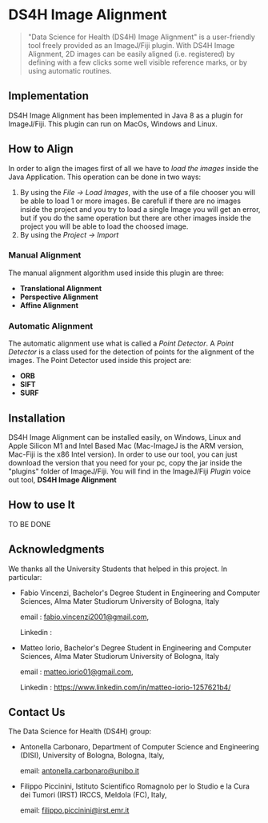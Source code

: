 # DS4H Image Alignment

> "Data Science for Health (DS4H) Image Alignment" is a user-friendly tool freely provided as an ImageJ/Fiji plugin.
With DS4H Image Alignment, 2D images can be easily aligned (i.e. registered) by defining with a few clicks some well visible reference marks, or by using automatic routines.


## Implementation

DS4H Image Alignment has been implemented in Java 8 as a plugin for ImageJ/Fiji. This plugin can run on MacOs, Windows and Linux.



## How to Align
In order to align the images first of all we have to *load the images* inside the Java Application. This operation can be done in two ways:
1. By using the *File -> Load Images*, with the use of a file chooser you will be able to load 1 or more images. Be carefull if there are no images inside the project and you try to load a single Image you will get an error, but if you do the same operation but there are other images inside the project you will be able to load the choosed image.
2. By using the *Project -> Import*


### Manual Alignment
The manual alignment algorithm used inside this plugin are three: 
   - **Translational Alignment**
   - **Perspective Alignment**
   - **Affine Alignment**


### Automatic Alignment
The automatic alignment use what is called a *Point Detector*. A *Point Detector* is a class used for the detection of points for the alignment of the images. The Point Detector used inside this project are:
* **ORB**
* **SIFT**
* **SURF** 



## Installation

DS4H Image Alignment can be installed easily, on Windows, Linux and Apple Silicon M1 and Intel Based Mac (Mac-ImageJ is the ARM version, Mac-Fiji is the x86 Intel version). In order to use our tool, you can just download the version that you need for your pc, copy the jar 
inside the "plugins" folder of ImageJ/Fiji. You will find in the ImageJ/Fiji _Plugin_ voice out tool, **DS4H Image Alignment**


## How to use It
TO BE DONE

## Acknowledgments
We thanks all the University Students that helped in this project. In particular:

   * Fabio Vincenzi, Bachelor's Degree Student in Engineering and Computer Sciences, Alma Mater Studiorum University of Bologna, Italy

      email : fabio.vincenzi2001@gmail.com, 

      Linkedin : 
   * Matteo Iorio, Bachelor's Degree Student in Engineering and Computer Sciences, Alma Mater Studiorum University of Bologna, Italy

      email : matteo.iorio01@gmail.com, 

      Linkedin : https://www.linkedin.com/in/matteo-iorio-1257621b4/


## Contact Us
The Data Science for Health (DS4H) group:

   * Antonella Carbonaro, Department of Computer Science and Engineering (DISI), University of Bologna, Bologna, Italy, 
   
      email: antonella.carbonaro@unibo.it

   * Filippo Piccinini, Istituto Scientifico Romagnolo per lo Studio e la Cura dei Tumori (IRST) IRCCS, Meldola (FC), Italy, 
   
      email: filippo.piccinini@irst.emr.it















<!--

This is an example Maven project implementing an ImageJ 1.x plugin.

For an example Maven project implementing an **ImageJ2 command**, see:
    https://github.com/imagej/example-imagej2-command

It is intended as an ideal starting point to develop new ImageJ 1.x plugins
in an IDE of your choice. You can even collaborate with developers using a
different IDE than you.

* In [Eclipse](http://eclipse.org), for example, it is as simple as
  _File &#8250; Import... &#8250; Existing Maven Project_.

* In [NetBeans](http://netbeans.org), it is even simpler:
  _File &#8250; Open Project_.

* The same works in [IntelliJ](http://jetbrains.net).

* If [jEdit](http://jedit.org) is your preferred IDE, you will need the
  [Maven Plugin](http://plugins.jedit.org/plugins/?MavenPlugin).

Die-hard command-line developers can use Maven directly by calling `mvn`
in the project root.

However you build the project, in the end you will have the `.jar` file
(called *artifact* in Maven speak) in the `target/` subdirectory.

To copy the artifact into the correct place, you can call
`mvn -Dscijava.app.directory=/path/to/ImageJ.app/`.
This will not only copy your artifact, but also all the dependencies. Restart
your ImageJ or call *Help &#8250; Refresh Menus* to see your plugin in the menus.

Developing plugins in an IDE is convenient, especially for debugging. To
that end, the plugin contains a `main` method which sets the `plugins.dir`
system property (so that the plugin is added to the Plugins menu), starts
ImageJ, loads an image and runs the plugin. See also
[this page](https://imagej.net/Debugging#Debugging_plugins_in_an_IDE_.28Netbeans.2C_IntelliJ.2C_Eclipse.2C_etc.29)
for information how ImageJ makes it easier to debug in IDEs.

Since this project is intended as a starting point for your own
developments, it is in the public domain.

How to use this project as a starting point
===========================================

1. Visit [this link](https://github.com/imagej/example-legacy-plugin/generate)
   to create a new repository in your space using this one as a template.

2. [Clone your new repository](https://help.github.com/en/articles/cloning-a-repository).

3. Edit the `pom.xml` file. Every entry should be pretty self-explanatory.
   In particular, change
    1. the *artifactId* (**NOTE**: should contain a '_' character)
    2. the *groupId*, ideally to a reverse domain name your organization owns
    3. the *version* (note that you typically want to use a version number
       ending in *-SNAPSHOT* to mark it as a work in progress rather than a
       final version)
    4. the *dependencies* (read how to specify the correct
       *groupId/artifactId/version* triplet
       [here](https://imagej.net/Maven#How_to_find_a_dependency.27s_groupId.2FartifactId.2Fversion_.28GAV.29.3F))
    5. the *developer* information
    6. the *scm* information

4. Remove the `Process_Pixels.java` file and add your own `.java` files
   to `src/main/java/<package>/` (if you need supporting files -- like icons
   -- in the resulting `.jar` file, put them into `src/main/resources/`)

5. Edit `src/main/resources/plugins.config`

6. Replace the contents of `README.md` with information about your project.

7. Make your initial
   [commit](https://help.github.com/en/desktop/contributing-to-projects/committing-and-reviewing-changes-to-your-project) and
   [push the results](https://help.github.com/en/articles/pushing-commits-to-a-remote-repository)!

### Eclipse: To ensure that Maven copies the plugin to your ImageJ folder

1. Go to _Run Configurations..._
2. Choose _Maven Build_
3. Add the following parameter:
    - name: `scijava.app.directory`
    - value: `/path/to/ImageJ.app/`

This ensures that the final `.jar` file will also be copied to
your ImageJ plugins folder everytime you run the Maven build.
-->